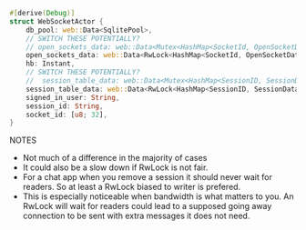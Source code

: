 ```rs
#[derive(Debug)]
struct WebSocketActor {
    db_pool: web::Data<SqlitePool>,
    // SWITCH THESE POTENTIALLY?
    // open_sockets_data: web::Data<Mutex<HashMap<SocketId, OpenSocketData>>>,
    open_sockets_data: web::Data<RwLock<HashMap<SocketId, OpenSocketData>>>,
    hb: Instant,
    // SWITCH THESE POTENTIALLY?
    //  session_table_data: web::Data<Mutex<HashMap<SessionID, SessionData>>>,
    session_table_data: web::Data<RwLock<HashMap<SessionID, SessionData>>>,
    signed_in_user: String,
    session_id: String,
    socket_id: [u8; 32],
}
```
NOTES
- Not much of a difference in the majority of cases
- It could also be a slow down if RwLock is not fair.
- For a chat app when you remove a session it should never wait for readers. So at least a RwLock biased to writer is prefered.
- This is especially noticeable when bandwidth is what matters to you. An RwLock will wait for readers could lead to a supposed going away connection to be sent with extra messages it does not need. 